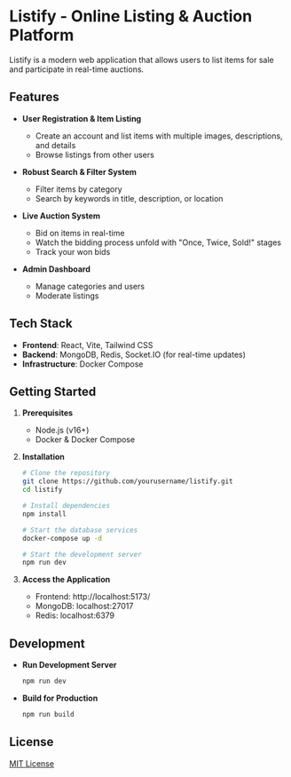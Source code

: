 # Listify - Online Listing & Auction Platform

Listify is a modern web application that allows users to list items for sale and participate in real-time auctions.

## Features

- **User Registration & Item Listing**
  - Create an account and list items with multiple images, descriptions, and details
  - Browse listings from other users

- **Robust Search & Filter System**
  - Filter items by category
  - Search by keywords in title, description, or location

- **Live Auction System**
  - Bid on items in real-time
  - Watch the bidding process unfold with "Once, Twice, Sold!" stages
  - Track your won bids

- **Admin Dashboard**
  - Manage categories and users
  - Moderate listings

## Tech Stack

- **Frontend**: React, Vite, Tailwind CSS
- **Backend**: MongoDB, Redis, Socket.IO (for real-time updates)
- **Infrastructure**: Docker Compose

## Getting Started

1. **Prerequisites**
   - Node.js (v16+)
   - Docker & Docker Compose

2. **Installation**
   ```bash
   # Clone the repository
   git clone https://github.com/yourusername/listify.git
   cd listify

   # Install dependencies
   npm install

   # Start the database services
   docker-compose up -d

   # Start the development server
   npm run dev
   ```

3. **Access the Application**
   - Frontend: http://localhost:5173/
   - MongoDB: localhost:27017
   - Redis: localhost:6379

## Development

- **Run Development Server**
  ```bash
  npm run dev
  ```

- **Build for Production**
  ```bash
  npm run build
  ```

## License

[MIT License](LICENSE)
